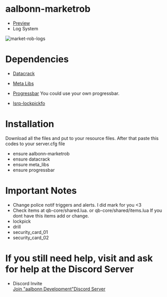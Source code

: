 # aalbonn-marketrob

 * <summary> <a href="https://www.youtube.com/watch?v=-53uNdYNbtIE">Preview</a> </summary>
 * Log System
 
  ![market-rob-logs](https://user-images.githubusercontent.com/96874392/150707463-eba947e0-3647-43c5-937e-c8124fc0474e.png)


# Dependencies
 
 * <a href="https://github.com/utkuali/datacrack">Datacrack</a>
 
 * <a href="https://github.com/meta-hub/meta_libs">Meta Libs</a>
 
 * <a href="https://github.com/aalbonn/progressbar-for-qbcore">Progressbar</a> You could use your own progressbar.
 
 * <a href="https://github.com/aalbonn/lsrp-lockpickfo">lsrp-lockpickfo</a>
 
# Installation 
 Download all the files and put to your resource files. After that paste this codes to your server.cfg file
 * ensure aalbonn-marketrob
 * ensure datacrack
 * ensure meta_libs
 * ensure progressbar
 
 # Important Notes
  * Change police notif triggers and alerts. I did mark for you <3 
  * Check items at qb-core/shared.lua. or qb-core/shared/items.lua If you dont have this items add or change.
   * lockpick
   * drill
   * security_card_01
   * security_card_02

   
# If you still need help, visit and ask for help at the Discord Server

 * <summary>Discord Invite</summary>
    <a href="https://discord.gg/M6Wd6bHhXE">Join "aalbonn Development"Discord Server</a>
